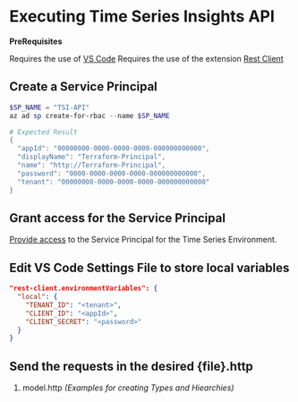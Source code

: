# Executing Time Series Insights API

__PreRequisites__

Requires the use of [VS Code](https://code.visualstudio.com/)
Requires the use of the extension [Rest Client](https://marketplace.visualstudio.com/items?itemName=humao.rest-client)

## Create a Service Principal

```powershell
$SP_NAME = "TSI-API"
az ad sp create-for-rbac --name $SP_NAME

# Expected Result
{
  "appId": "00000000-0000-0000-0000-000000000000",
  "displayName": "Terraform-Principal",
  "name": "http://Terraform-Principal",
  "password": "0000-0000-0000-0000-000000000000",
  "tenant": "00000000-0000-0000-0000-000000000000"
}
```

## Grant access for the Service Principal

[Provide access](https://docs.microsoft.com/en-us/azure/time-series-insights/time-series-insights-data-access) to the Service Principal for the Time Series Environment.

## Edit VS Code Settings File to store local variables

```json
"rest-client.environmentVariables": {
  "local": {
    "TENANT_ID": "<tenant>",
    "CLIENT_ID": "<appId>",
    "CLIENT_SECRET": "<password>"
  }
}
```

## Send the requests in the desired {file}.http

1. model.http  _(Examples for creating Types and Hiearchies)_